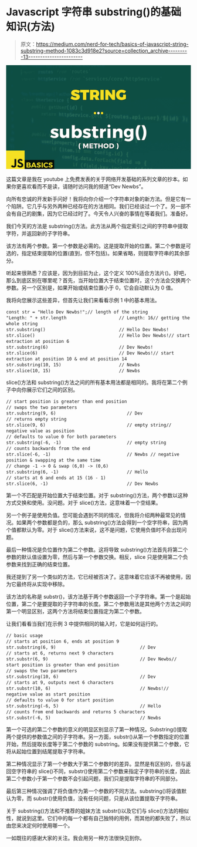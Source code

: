# Javascript 字符串 substring()的基础知识(方法)

> 原文：<https://medium.com/nerd-for-tech/basics-of-javascript-string-substring-method-1083c3d918e2?source=collection_archive---------13----------------------->

![](img/a36c83329ef7582fdd12992d30a98dc7.png)

这篇文章是我在 youtube 上免费发表的关于网络开发基础的系列文章的抄本。如果你更喜欢看而不是读，请随时访问我的频道“Dev Newbs”。

向所有忠诚的开发新手问好！我将向你介绍一个字符串对象的新方法。但是它有一个陷阱。它几乎与另外两种已经存在的方法相同。我们已经谈过一个了。另一部不会有自己的剧集，因为它已经过时了。今天令人兴奋的事情在等着我们。准备好。

我们今天的方法是 substring()方法。此方法从两个指定索引之间的字符串中提取字符，并返回新的子字符串。

该方法有两个参数。第一个参数是必需的。这是提取开始的位置。第二个参数是可选的，指定结束提取的位置(直到，但不包括)。如果省略，则提取字符串的其余部分。

听起来很熟悉？应该是，因为到目前为止，这个定义 100%适合方法片()。好吧，那么到底区别在哪里呢？首先，当开始位置大于结束位置时，这个方法会交换两个参数。另一个区别是，如果开始或结束位置小于 0，它会自动默认为 0 值。

我将向您展示这些差异，但首先让我们来看看示例 1 中的基本用法。

```
const str = "Hello Dev Newbs!";// length of the string
"Length: " + str.length                    // Length: 16// getting the whole string
str.substring()                            // Hello Dev Newbs!
str.slice()                                // Hello Dev Newbs!// start extraction at position 6
str.substring(6)                           // Dev Newbs!
str.slice(6)                               // Dev Newbs!// start extraction at position 10 & end at position 14
str.substring(10, 15)                      // Newbs
str.slice(10, 15)                          // Newbs
```

slice()方法和 substring()方法之间的所有基本用法都是相同的。我将在第二个例子中向你展示它们之间的区别。

```
// start position is greater than end position
// swaps the two parameters
str.substring(9, 6)                           // Dev
// returns empty string
str.slice(9, 6)                               // empty string// negative value as position 
// defaults to value 0 for both parameters
str.substring(-6, -1)                         // empty string
// counts backwards from the end
str.slice(-6, -1)                             // Newbs // negative position & swapping at the same time
// change -1 -> 0 & swap (6,0) -> (0,6)
str.substring(6, -1)                          // Hello
// starts at 6 and ends at 15 (16 - 1)
str.slice(6, -1)                              // Dev Newbs
```

第一个不匹配是开始位置大于结束位置。对于 substring()方法，两个参数以这种方式交换和使用。没问题。对于 slice()方法，这意味着一个空结果。

另一个例子是使用负值。您可能会遇到不同的情况，但我将介绍两种最常见的情况。如果两个参数都是负的，那么 substring()方法会得到一个空字符串，因为两个值都默认为零。对于 slice()方法来说，这不是问题，它使用负值时不会出现问题。

最后一种情况是负位置作为第二个参数。这将导致 substring()方法首先将第二个参数的默认值设置为零，然后与第一个参数交换。相反，slice 只是使用第二个负参数来找到正确的结束位置。

我还提到了另一个类似的方法，它已经被否决了。这意味着它应该不再被使用，因为它最终将从实现中移除。

该方法的名称是 substr()，该方法基于两个参数返回一个子字符串。第一个是起始位置，第二个是要提取的子字符串的长度。第二个参数用法是其他两个方法之间的第一个明显区别，这两个方法将结束位置指定为第二个参数。

让我们看看当我们在示例 3 中提供相同的输入时，它是如何运行的。

```
// basic usage 
// starts at position 6, ends at position 9
str.substring(6, 9)                                // Dev
// starts at 6, returns next 9 characters
str.substr(6, 9)                                   // Dev Newbs// start position is greater than end position
// swaps the two parameters
str.substring(10, 6)                               // Dev
// starts at 9, outputs next 6 characters
str.substr(10, 6)                                  // Newbs!// negative value as start position 
// defaults to value 0 for start position
str.substring(-6, 5)                               // Hello
// counts from end backwards and returns 5 characters 
str.substr(-6, 5)                                  // Newbs
```

第一个可选的第二个参数的意义的明显区别显示了第一种情况。Substring()提取两个提供的参数值之间的子字符串。另一方面，substr()从第一个参数指定的位置开始，然后提取长度等于第二个参数的 substring。如果没有提供第二个参数，它将从起始位置到结尾提取子字符串。

第二种情况显示了第一个参数大于第二个参数时的差异。显然是有区别的，但与返回空字符串的 slice()不同，substr()使用第二个参数来指定子字符串的长度，因此第二个参数小于第一个参数不会引起问题，我们只是提取字符串的不同部分。

最后第三种情况强调了将负值作为第一个参数的不同方法。substring()将该值默认为零，而 substr()使用负值，没有任何问题，只是从该位置提取子字符串。

关于 substring()方法和不推荐的姐妹方法 substr()以及它们与 slice()方法的相似性，就说到这里。它们中的每一个都有自己独特的用例，而其他的都失败了，所以由您来决定何时使用哪一个。

一如既往的感谢大家的关注。我会用另一种方法很快见到你。